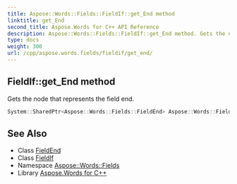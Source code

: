 ```yaml
---
title: Aspose::Words::Fields::FieldIf::get_End method
linktitle: get_End
second_title: Aspose.Words for C++ API Reference
description: Aspose::Words::Fields::FieldIf::get_End method. Gets the node that represents the field end in C++.
type: docs
weight: 300
url: /cpp/aspose.words.fields/fieldif/get_end/
---
```

## FieldIf::get_End method


Gets the node that represents the field end.

```cpp
System::SharedPtr<Aspose::Words::Fields::FieldEnd> Aspose::Words::Fields::FieldIf::get_End() override
```

## See Also

* Class [FieldEnd](../../fieldend/)
* Class [FieldIf](../)
* Namespace [Aspose::Words::Fields](../../)
* Library [Aspose.Words for C++](../../../)
